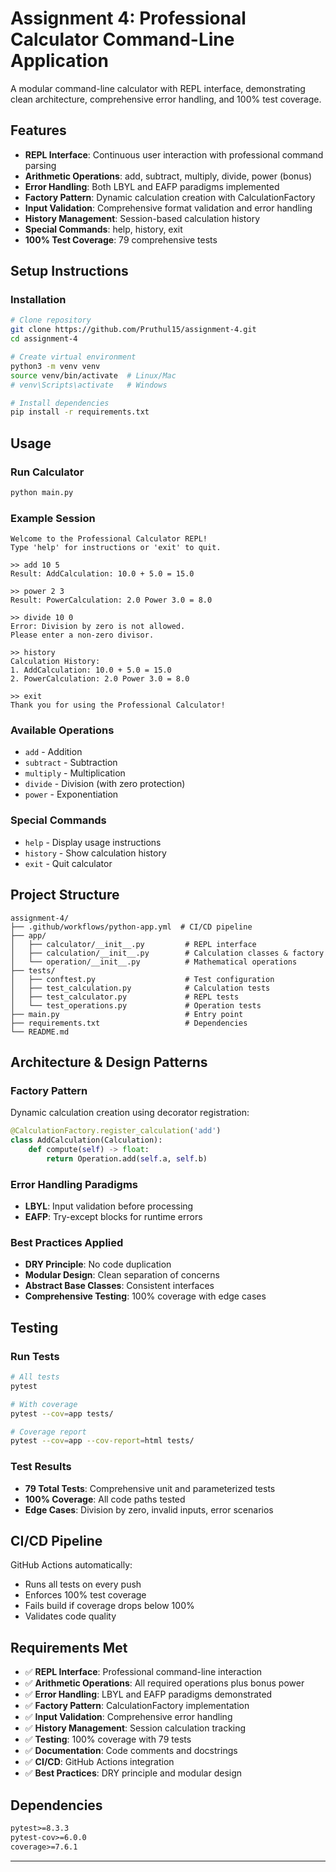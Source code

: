 # Assignment 4: Professional Calculator Command-Line Application

A modular command-line calculator with REPL interface, demonstrating clean architecture, comprehensive error handling, and 100% test coverage.

## Features

- **REPL Interface**: Continuous user interaction with professional command parsing
- **Arithmetic Operations**: add, subtract, multiply, divide, power (bonus)
- **Error Handling**: Both LBYL and EAFP paradigms implemented
- **Factory Pattern**: Dynamic calculation creation with CalculationFactory
- **Input Validation**: Comprehensive format validation and error handling
- **History Management**: Session-based calculation history
- **Special Commands**: help, history, exit
- **100% Test Coverage**: 79 comprehensive tests

## Setup Instructions

### Installation
```bash
# Clone repository
git clone https://github.com/Pruthul15/assignment-4.git
cd assignment-4

# Create virtual environment
python3 -m venv venv
source venv/bin/activate  # Linux/Mac
# venv\Scripts\activate   # Windows

# Install dependencies
pip install -r requirements.txt
```

## Usage

### Run Calculator
```bash
python main.py
```

### Example Session
```
Welcome to the Professional Calculator REPL!
Type 'help' for instructions or 'exit' to quit.

>> add 10 5
Result: AddCalculation: 10.0 + 5.0 = 15.0

>> power 2 3
Result: PowerCalculation: 2.0 Power 3.0 = 8.0

>> divide 10 0
Error: Division by zero is not allowed.
Please enter a non-zero divisor.

>> history
Calculation History:
1. AddCalculation: 10.0 + 5.0 = 15.0
2. PowerCalculation: 2.0 Power 3.0 = 8.0

>> exit
Thank you for using the Professional Calculator!
```

### Available Operations
- `add` - Addition
- `subtract` - Subtraction  
- `multiply` - Multiplication
- `divide` - Division (with zero protection)
- `power` - Exponentiation

### Special Commands
- `help` - Display usage instructions
- `history` - Show calculation history
- `exit` - Quit calculator

## Project Structure
```
assignment-4/
├── .github/workflows/python-app.yml  # CI/CD pipeline
├── app/
│   ├── calculator/__init__.py         # REPL interface
│   ├── calculation/__init__.py        # Calculation classes & factory
│   └── operation/__init__.py          # Mathematical operations
├── tests/
│   ├── conftest.py                    # Test configuration
│   ├── test_calculation.py            # Calculation tests
│   ├── test_calculator.py             # REPL tests
│   └── test_operations.py             # Operation tests
├── main.py                            # Entry point
├── requirements.txt                   # Dependencies
└── README.md
```

## Architecture & Design Patterns

### Factory Pattern
Dynamic calculation creation using decorator registration:
```python
@CalculationFactory.register_calculation('add')
class AddCalculation(Calculation):
    def compute(self) -> float:
        return Operation.add(self.a, self.b)
```

### Error Handling Paradigms
- **LBYL**: Input validation before processing
- **EAFP**: Try-except blocks for runtime errors

### Best Practices Applied
- **DRY Principle**: No code duplication
- **Modular Design**: Clean separation of concerns
- **Abstract Base Classes**: Consistent interfaces
- **Comprehensive Testing**: 100% coverage with edge cases

## Testing

### Run Tests
```bash
# All tests
pytest

# With coverage
pytest --cov=app tests/

# Coverage report
pytest --cov=app --cov-report=html tests/
```

### Test Results
- **79 Total Tests**: Comprehensive unit and parameterized tests
- **100% Coverage**: All code paths tested
- **Edge Cases**: Division by zero, invalid inputs, error scenarios

## CI/CD Pipeline

GitHub Actions automatically:
- Runs all tests on every push
- Enforces 100% test coverage
- Fails build if coverage drops below 100%
- Validates code quality

## Requirements Met

- ✅ **REPL Interface**: Professional command-line interaction
- ✅ **Arithmetic Operations**: All required operations plus bonus power
- ✅ **Error Handling**: LBYL and EAFP paradigms demonstrated
- ✅ **Factory Pattern**: CalculationFactory implementation
- ✅ **Input Validation**: Comprehensive error handling
- ✅ **History Management**: Session calculation tracking
- ✅ **Testing**: 100% coverage with 79 tests
- ✅ **Documentation**: Code comments and docstrings
- ✅ **CI/CD**: GitHub Actions integration
- ✅ **Best Practices**: DRY principle and modular design

## Dependencies
```txt
pytest>=8.3.3
pytest-cov>=6.0.0
coverage>=7.6.1
```

---
